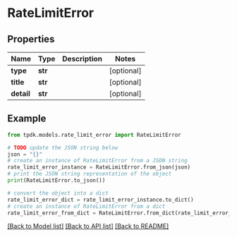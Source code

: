 # RateLimitError


## Properties

Name | Type | Description | Notes
------------ | ------------- | ------------- | -------------
**type** | **str** |  | [optional] 
**title** | **str** |  | [optional] 
**detail** | **str** |  | [optional] 

## Example

```python
from tpdk.models.rate_limit_error import RateLimitError

# TODO update the JSON string below
json = "{}"
# create an instance of RateLimitError from a JSON string
rate_limit_error_instance = RateLimitError.from_json(json)
# print the JSON string representation of the object
print(RateLimitError.to_json())

# convert the object into a dict
rate_limit_error_dict = rate_limit_error_instance.to_dict()
# create an instance of RateLimitError from a dict
rate_limit_error_from_dict = RateLimitError.from_dict(rate_limit_error_dict)
```
[[Back to Model list]](../README.md#documentation-for-models) [[Back to API list]](../README.md#documentation-for-api-endpoints) [[Back to README]](../README.md)


